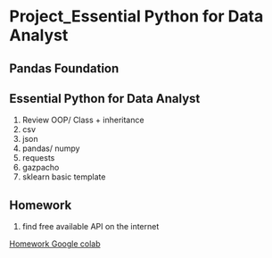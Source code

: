 # Project_Essential Python for Data Analyst

## Pandas Foundation


## Essential Python for Data Analyst
1. Review OOP/ Class + inheritance
2. csv
3. json
4. pandas/ numpy
5. requests
6. gazpacho
7. sklearn basic template

## Homework
1. find free available API on the internet

[Homework Google colab](https://colab.research.google.com/drive/1RbDyPGTwvCdzxYH4GSc0RuRBhZLoIJrw)
